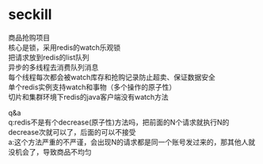 # seckill
商品抢购项目<br>
核心是锁，采用redis的watch乐观锁<br>
把请求放到redis的list队列<br>
异步的多线程去消费队列消息<br>
每个线程每次都会被watch库存和抢购记录防止超卖、保证数据安全<br>
单个redis实例支持watch和事物（多个操作的原子性）<br>
切片和集群环境下redis的java客户端没有watch方法<br>

q&a<br>
q:redis不是有个decrease(原子性)方法吗，把前面的N个请求就执行N的decrease次就可以了，后面的可以不接受<br>
a:这个方法严重的不严谨，会出现N的请求都是同一个账号发过来的，那其他人就没机会了，导致商品不均匀<br>

